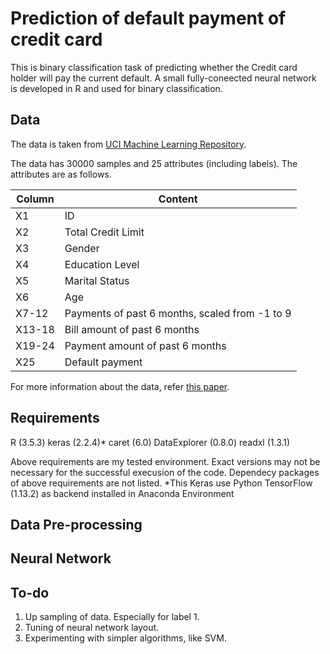 # Prediction of default payment of credit card

This is binary classification task of predicting whether the Credit card holder will pay the current default. A small fully-coneected neural network is developed in R and used for binary classification.

## Data

The data is taken from [UCI Machine Learning Repository](https://archive.ics.uci.edu/ml/datasets/default+of+credit+card+clients). 

The data has 30000 samples and 25 attributes (including labels). The attributes are as follows.

Column | Content |
--- | --- |
X1 | ID |
X2 | Total Credit Limit |
X3 | Gender |
X4 | Education Level |
X5 | Marital Status |
X6 | Age |
X7-12 | Payments of past 6 months, scaled from -1 to 9 |
X13-18 | Bill amount of past 6 months |
X19-24 | Payment amount of past 6 months |
X25 | Default payment |

For more information about the data, refer [this paper](https://bradzzz.gitbooks.io/ga-seattle-dsi/dsi/dsi_05_classification_databases/2.1-lesson/assets/datasets/DefaultCreditCardClients_yeh_2009.pdf).

## Requirements

R (3.5.3)
keras (2.2.4)*
caret (6.0)
DataExplorer (0.8.0)
readxl (1.3.1)

Above requirements are my tested environment. Exact versions may not be necessary for the successful execusion of the code. Dependecy packages of above requirements are not listed.
*This Keras use Python TensorFlow (1.13.2) as backend installed in Anaconda Environment

## Data Pre-processing


## Neural Network


## To-do
1. Up sampling of data. Especially for label 1.
2. Tuning of neural network layout.
3. Experimenting with simpler algorithms, like SVM. 